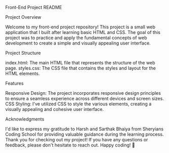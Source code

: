Front-End Project README

Project Overview

Welcome to my front-end project repository! This project is a small web application that I built after learning basic HTML and CSS. The goal of this project was to practice and apply the fundamental concepts of web development to create a simple and visually appealing user interface.

Project Structure

index.html: The main HTML file that represents the structure of the web page.
styles.css: The CSS file that contains the styles and layout for the HTML elements.

Features

Responsive Design: The project incorporates responsive design principles to ensure a seamless experience across different devices and screen sizes.
CSS Styling: I've utilized CSS to style the various elements, creating a visually appealing and cohesive user interface.

Acknowledgments

I'd like to express my gratitude to Harsh and Sarthak Bhaiya from Sheryians Coding School for providing valuable guidance during the learning process.
Thank you for checking out my project! If you have any questions or feedback, please don't hesitate to reach out.
Happy coding! 🚀
